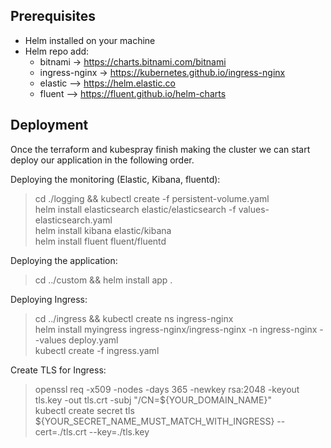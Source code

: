 ## Prerequisites
  - Helm installed on your machine
  - Helm repo add:
    - bitnami -> https://charts.bitnami.com/bitnami 
    - ingress-nginx -> https://kubernetes.github.io/ingress-nginx
    - elastic --> 	https://helm.elastic.co 
    - fluent --> https://fluent.github.io/helm-charts

## Deployment
Once the terraform and kubespray finish making the cluster we can start deploy our application in the following order. 

Deploying the monitoring (Elastic, Kibana, fluentd):
  > cd ./logging && kubectl create -f persistent-volume.yaml \
  > helm install elasticsearch elastic/elasticsearch -f values-elasticsearch.yaml \
  > helm install kibana elastic/kibana \
  > helm install fluent fluent/fluentd

Deploying the application:
  > cd ../custom && helm install app .

Deploying Ingress:
  > cd ../ingress && kubectl create ns ingress-nginx \
  > helm install myingress ingress-nginx/ingress-nginx -n ingress-nginx --values deploy.yaml \
  > kubectl create -f ingress.yaml 

Create TLS for Ingress:
  > openssl req -x509 -nodes -days 365 -newkey rsa:2048 -keyout tls.key -out tls.crt -subj "/CN=${YOUR_DOMAIN_NAME}" \
  > kubectl create secret tls ${YOUR_SECRET_NAME_MUST_MATCH_WITH_INGRESS} --cert=./tls.crt --key=./tls.key 
